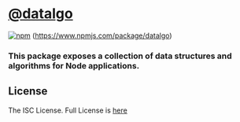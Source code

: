 # [@datalgo](https://github.com/tomkoufakis/datalgo)

[![npm](https://img.shields.io/npm/v/datastructures-js.svg)](https://www.npmjs.com/package/datastructures-js)
(https://www.npmjs.com/package/datalgo)

### This package exposes a collection of data structures and algorithms for Node applications.

## License
The ISC License. Full License is [here](https://github.com/tomkoufakis/datalgo/blob/master/LICENSE)
